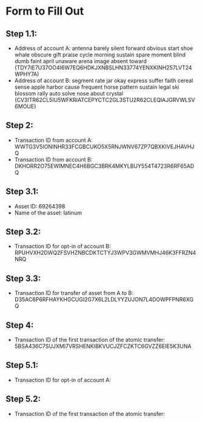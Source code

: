 # Form to Fill Out

## Step 1.1:

* Address of account A: antenna barely silent forward obvious start shoe whale obscure gift praise cycle morning sustain spare moment blind dumb faint april unaware arena image absent toward (TDY7IE7U37OO4I6W7EQ6HDKJXNBSLHN33774YENXKINH257LVT24WPHY7A)
* Address of account B: segment rate jar okay express suffer faith cereal sense apple harbor cause frequent horse pattern sustain legal ski blossom rally auto solve nose about crystal (CV3ITR62CL5IU5WFKRIATCEPYCTC2GL3STU2R62CLEQIAJGRVWLSV6MOUE)

## Step 2:

* Transaction ID from account A: WWTG3V5IONINHR33FCGBCUKO5X5RNJWNV67ZP7QBXKIVEJHAVHJQ
* Transaction ID from account B: DKHORR2O75EWIMNEC4H6BGC3BRK4MKYLBUY554T4723R6RF65ADQ

## Step 3.1:

* Asset ID: 69264398
* Name of the asset: latinum

## Step 3.2:

* Transaction ID for opt-in of account B: RPUHVXH2DWQ2FSVHZNBCDKTCTYJ3WPV3GWMVMHJ46K3FFRZN4NRQ

## Step 3.3:

* Transaction ID for transfer of asset from A to B: D35AC6P6RFHAYKHGCUGI2G7X6L2LDLYYZUJON7L4DOWPFPNR6XGQ

## Step 4:

* Transaction ID of the first transaction of the atomic transfer: 5BSA436C7SUJXMI7VRSHENKIBKVUCJZFCZKTC6GVZZ6EIE5K3UNA

## Step 5.1:

* Transaction ID for opt-in of account A:

## Step 5.2:

* Transaction ID of the first transaction of the atomic transfer:
